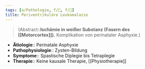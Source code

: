 ```yaml
---
tags: [a/Pathologie, f/🧠, f/🦄]
title: Periventrikuläre Leukomalazie
---
```

> (Abstract::**Ischämie in weißer Substanz (Fasern des [[Motorcortex]]).** Komplikation von perinataler Asphyxie.)
- **Ätiologie**:: Perinatale Asphyxie
- **Pathophysiologie**:: Zysten-Bildung
- **Symptome**:: Spastische Diplegie bis Tetraplegie
- **Therapie**:: Keine kausale Therapie, [[Physiotherapie]]